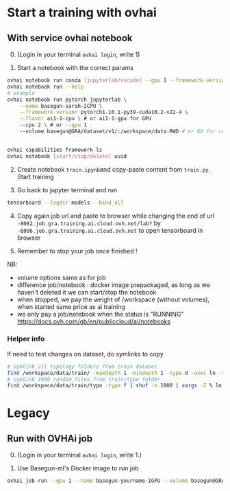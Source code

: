 # Start a training with ovhai


## With service ovhai notebook
0. (Login in your terminal `ovhai login`, write 1)

1. Start a notebook with the correct params
```bash
ovhai notebook run conda [jupyterlab/vscode] --gpu 1 --framework-version pytorch1.10.1-py39-cuda10.2-v22-4 # checker espace client pour les options
ovhai notebook run --help
# example
ovhai notebook run pytorch jupyterlab \
	--name basegun-sarah-2CPU \
	--framework-version pytorch1.10.1-py39-cuda10.2-v22-4 \
	--flavor ai1-1-cpu \ # or ai1-1-gpu for GPU
	--cpu 2 \ # or --gpu 1
	--volume basegun@GRA/dataset/v1/:/workspace/data:RWD # or RO for read-only


ovhai capabilities framework ls
ovhai notebook [start/stop/delete] uuid
```

2. Create notebook `train.ipynb`and copy-paste content from `train.py`. Start training

3. Go back to jupyter terminal and run
```bash
tensorboard --logdir models --bind_all
```
4. Copy again job url and paste to browser while changing the end of url
`-8082.job.gra.training.ai.cloud.ovh.net/lab?`
by
`-6006.job.gra.training.ai.cloud.ovh.net`
to open tensorboard in browser

5. Remember to stop your job once finished !

NB:
* volume options same as for job
* difference job/notebook : docker image prepackaged, as long as we haven't deleted it we can start/stop the notebook
* when stopped, we pay the weight of /workspace (without volumes), when started same price as ai training
* we only pay a job/notebook when the status is "RUNNING" https://docs.ovh.com/gb/en/publiccloud/ai/notebooks


### Helper info
If need to test changes on dataset, do symlinks to copy
```bash
# symlink all typology folders from train dataset
find /workspace/data/train/ -maxdepth 1 -mindepth 1 -type d -exec ln -s '{}' /workspace/data_copy/train/ \;
# symlink 1000 random files from train/typo folder
find /workspace/data/train/typo -type f | shuf -n 1000 | xargs -I % ln -s % /workspace/data_copy/train/typo
```

# Legacy
## Run with OVHAi job

0. (Login in your terminal `ovhai login`, write 1.)

1. Use Basegun-ml's Docker image to run job
```bash
ovhai job run --gpu 1 --name basegun-yourname-1GPU --volume basegun@GRA/dataset/v0/:/workspace/data:ro --volume basegun-public@GRA/models/:/workspace/models:rw ghcr.io/datalab-mi/basegun-ml:v0.1
```
